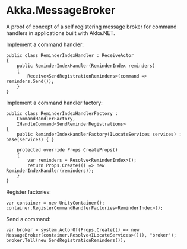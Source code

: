 # Akka.MessageBroker

A proof of concept of a self registering message broker for command handlers in applications built with Akka.NET.

Implement a command handler:

    public class ReminderIndexHandler : ReceiveActor
    {
        public ReminderIndexHandler(ReminderIndex reminders)
        {
            Receive<SendRegistrationReminders>(command => reminders.Send());
        }
    }
	
Implement a command handler factory:

    public class ReminderIndexHandlerFactory :
        CommandHandlerFactory,
        IHandleCommand<SendReminderRegistrations>
    {
        public ReminderIndexHandlerFactory(ILocateServices services) : base(services) { }

        protected override Props CreateProps()
        {
            var reminders = Resolve<ReminderIndex>();
            return Props.Create(() => new ReminderIndexHandler(reminders));
        }
    }

Register factories:

    var container = new UnityContainer();
    container.RegisterCommandHandlerFactories<ReminderIndex>();
	
Send a command:

    var broker = system.ActorOf(Props.Create(() => new MessageBroker(container.Resolve<ILocateServices>())), "broker");
	broker.Tell(new SendRegistrationReminders());
